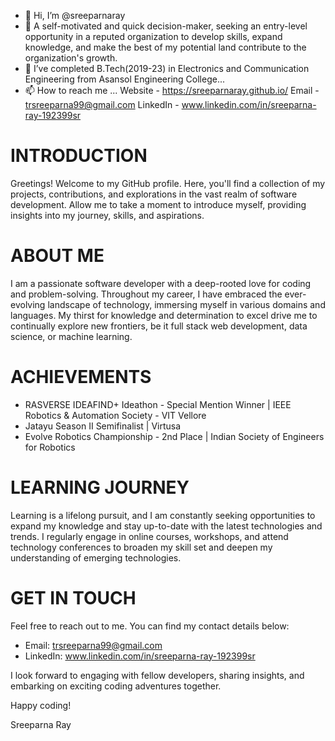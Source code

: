 - 👋 Hi, I’m @sreeparnaray
- 👀 A self-motivated and quick decision-maker, seeking an entry-level opportunity in a reputed organization to develop skills, expand knowledge, and make the best of my potential land contribute to the organization's growth.
- 🌱 I’ve completed B.Tech(2019-23) in Electronics and Communication Engineering from Asansol Engineering College...
- 📫 How to reach me ... 
         Website - https://sreeparnaray.github.io/
         Email - trsreeparna99@gmail.com
         LinkedIn - www.linkedin.com/in/sreeparna-ray-192399sr

# INTRODUCTION
Greetings! Welcome to my GitHub profile. Here, you'll find a collection of my projects, contributions, and explorations in the vast realm of software development. Allow me to take a moment to introduce myself, providing insights into my journey, skills, and aspirations.

# ABOUT ME
I am a passionate software developer with a deep-rooted love for coding and problem-solving. Throughout my career, I have embraced the ever-evolving landscape of technology, immersing myself in various domains and languages. My thirst for knowledge and determination to excel drive me to continually explore new frontiers, be it full stack web development, data science, or machine learning.

# ACHIEVEMENTS
- RASVERSE IDEAFIND+ Ideathon - Special Mention Winner |  IEEE Robotics & Automation Society - VIT Vellore
- Jatayu Season II Semifinalist  | Virtusa
- Evolve Robotics Championship - 2nd Place | Indian Society of Engineers for Robotics


# LEARNING JOURNEY
Learning is a lifelong pursuit, and I am constantly seeking opportunities to expand my knowledge and stay up-to-date with the latest technologies and trends. I regularly engage in online courses, workshops, and attend technology conferences to broaden my skill set and deepen my understanding of emerging technologies.

# GET IN TOUCH
Feel free to reach out to me. You can find my contact details below:

- Email: trsreeparna99@gmail.com
- LinkedIn: www.linkedin.com/in/sreeparna-ray-192399sr

I look forward to engaging with fellow developers, sharing insights, and embarking on exciting coding adventures together.

Happy coding!

Sreeparna Ray






